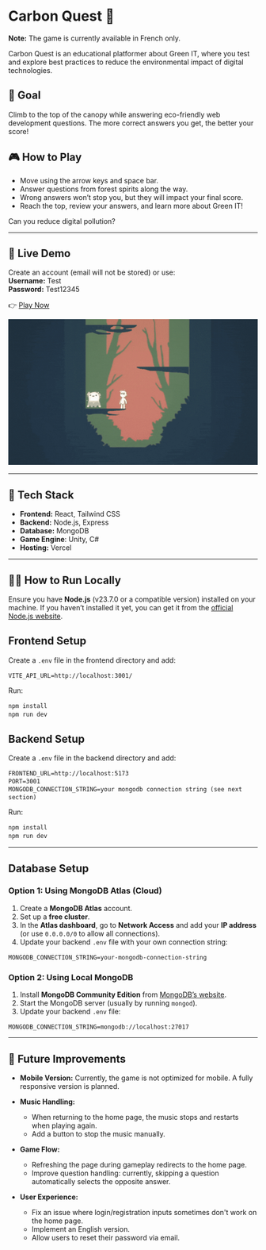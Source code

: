 # Carbon Quest 🌳

**Note:** The game is currently available in French only.

Carbon Quest is an educational platformer about Green IT, where you test and explore best practices to reduce the environmental impact of digital technologies.

## 🎯 Goal

Climb to the top of the canopy while answering eco-friendly web development questions. The more correct answers you get, the better your score!

## 🎮 How to Play

- Move using the arrow keys and space bar.
- Answer questions from forest spirits along the way.
- Wrong answers won’t stop you, but they will impact your final score.
- Reach the top, review your answers, and learn more about Green IT!

Can you reduce digital pollution?

---

## 🚀 Live Demo

Create an account (email will not be stored) or use:  
**Username:** Test  
**Password:** Test12345

👉 [Play Now](https://super-carbon-quest.vercel.app/)

![Carbon Quest Demo](https://github.com/amandineameye/Carbon_Quest/blob/main/frontend/src/assets/carbon_quest.gif?raw=true)

---

## 🧩 Tech Stack

- **Frontend:** React, Tailwind CSS
- **Backend:** Node.js, Express
- **Database:** MongoDB
- **Game Engine**: Unity, C#
- **Hosting:** Vercel

---

## 🏃‍♀️ How to Run Locally

Ensure you have **Node.js** (v23.7.0 or a compatible version) installed on your machine.
If you haven’t installed it yet, you can get it from the [official Node.js website](https://nodejs.org/en/download).

## Frontend Setup

Create a `.env` file in the frontend directory and add:

```env
VITE_API_URL=http://localhost:3001/
```

Run:

```sh
npm install
npm run dev
```

## Backend Setup

Create a `.env` file in the backend directory and add:

```env
FRONTEND_URL=http://localhost:5173
PORT=3001
MONGODB_CONNECTION_STRING=your mongodb connection string (see next section)
```

Run:

```sh
npm install
npm run dev
```

---

## Database Setup

### Option 1: Using MongoDB Atlas (Cloud)

1. Create a **MongoDB Atlas** account.
2. Set up a **free cluster**.
3. In the **Atlas dashboard**, go to **Network Access** and add your **IP address** (or use `0.0.0.0/0` to allow all connections).
4. Update your backend `.env` file with your own connection string:

```env
MONGODB_CONNECTION_STRING=your-mongodb-connection-string
```

### Option 2: Using Local MongoDB

1. Install **MongoDB Community Edition** from [MongoDB’s website](https://www.mongodb.com/try/download/community).
2. Start the MongoDB server (usually by running `mongod`).
3. Update your backend `.env` file:

```env
MONGODB_CONNECTION_STRING=mongodb://localhost:27017
```

---

## 🔮 Future Improvements

- **Mobile Version:**
  Currently, the game is not optimized for mobile. A fully responsive version is planned.

- **Music Handling:**

  - When returning to the home page, the music stops and restarts when playing again.
  - Add a button to stop the music manually.

- **Game Flow:**

  - Refreshing the page during gameplay redirects to the home page.
  - Improve question handling: currently, skipping a question automatically selects the opposite answer.

- **User Experience:**
  - Fix an issue where login/registration inputs sometimes don't work on the home page.
  - Implement an English version.
  - Allow users to reset their password via email.
